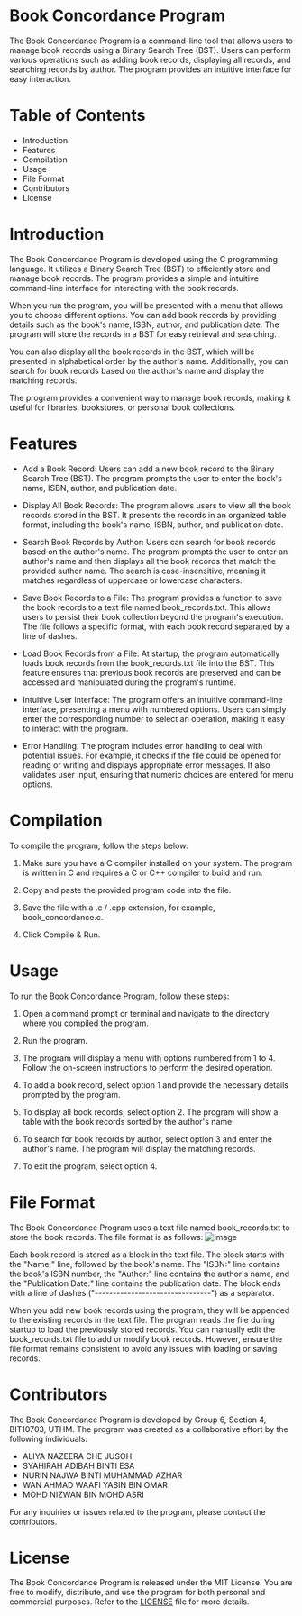 # Book Concordance Program
The Book Concordance Program is a command-line tool that allows users to manage book records using a Binary Search Tree (BST). Users can perform various operations such as adding book records, displaying all records, and searching records by author. The program provides an intuitive interface for easy interaction.

# Table of Contents
* Introduction
* Features
* Compilation
* Usage
* File Format
* Contributors
* License

# Introduction
The Book Concordance Program is developed using the C programming language. It utilizes a Binary Search Tree (BST) to efficiently store and manage book records. The program provides a simple and intuitive command-line interface for interacting with the book records.

When you run the program, you will be presented with a menu that allows you to choose different options. You can add book records by providing details such as the book's name, ISBN, author, and publication date. The program will store the records in a BST for easy retrieval and searching.

You can also display all the book records in the BST, which will be presented in alphabetical order by the author's name. Additionally, you can search for book records based on the author's name and display the matching records.

The program provides a convenient way to manage book records, making it useful for libraries, bookstores, or personal book collections.

# Features
* Add a Book Record: Users can add a new book record to the Binary Search Tree (BST). The program prompts the user to enter the book's name, ISBN, author, and publication date.

* Display All Book Records: The program allows users to view all the book records stored in the BST. It presents the records in an organized table format, including the book's name, ISBN, author, and publication date.

* Search Book Records by Author: Users can search for book records based on the author's name. The program prompts the user to enter an author's name and then displays all the book records that match the provided author name. The search is case-insensitive, meaning it matches regardless of uppercase or lowercase characters.

* Save Book Records to a File: The program provides a function to save the book records to a text file named book_records.txt. This allows users to persist their book collection beyond the program's execution. The file follows a specific format, with each book record separated by a line of dashes.

* Load Book Records from a File: At startup, the program automatically loads book records from the book_records.txt file into the BST. This feature ensures that previous book records are preserved and can be accessed and manipulated during the program's runtime.

* Intuitive User Interface: The program offers an intuitive command-line interface, presenting a menu with numbered options. Users can simply enter the corresponding number to select an operation, making it easy to interact with the program.

* Error Handling: The program includes error handling to deal with potential issues. For example, it checks if the file could be opened for reading or writing and displays appropriate error messages. It also validates user input, ensuring that numeric choices are entered for menu options.

# Compilation
To compile the program, follow the steps below:

1. Make sure you have a C compiler installed on your system. The program is written in C and requires a C or C++ compiler to build and run.

2. Copy and paste the provided program code into the file.

3. Save the file with a .c / .cpp extension, for example, book_concordance.c.

4. Click Compile & Run.

# Usage
To run the Book Concordance Program, follow these steps:

1. Open a command prompt or terminal and navigate to the directory where you compiled the program.

2. Run the program.
3. The program will display a menu with options numbered from 1 to 4. Follow the on-screen instructions to perform the desired operation.

4. To add a book record, select option 1 and provide the necessary details prompted by the program.

5. To display all book records, select option 2. The program will show a table with the book records sorted by the author's name.

6. To search for book records by author, select option 3 and enter the author's name. The program will display the matching records.

7. To exit the program, select option 4.

# File Format
The Book Concordance Program uses a text file named book_records.txt to store the book records. The file format is as follows:
![image](https://github.com/syaadi/Book-Concordance-Program/assets/136919621/ba3b3c2a-09dc-4f54-a999-0a890d8ff4ff)

Each book record is stored as a block in the text file. The block starts with the "Name:" line, followed by the book's name. The "ISBN:" line contains the book's ISBN number, the "Author:" line contains the author's name, and the "Publication Date:" line contains the publication date. The block ends with a line of dashes ("--------------------------------") as a separator.

When you add new book records using the program, they will be appended to the existing records in the text file. The program reads the file during startup to load the previously stored records. You can manually edit the book_records.txt file to add or modify book records. However, ensure the file format remains consistent to avoid any issues with loading or saving records.

# Contributors
The Book Concordance Program is developed by Group 6, Section 4, BIT10703, UTHM. The program was created as a collaborative effort by the following individuals:

* ALIYA NAZEERA CHE JUSOH
* SYAHIRAH ADIBAH BINTI ESA
* NURIN NAJWA BINTI MUHAMMAD AZHAR
* WAN AHMAD WAAFI YASIN BIN OMAR
* MOHD NIZWAN BIN MOHD ASRI

For any inquiries or issues related to the program, please contact the contributors.

# License
The Book Concordance Program is released under the MIT License. You are free to modify, distribute, and use the program for both personal and commercial purposes. Refer to the [LICENSE](https://github.com/syaadi/Book-Concordance-Program/blob/main/LICENSE) file for more details.
